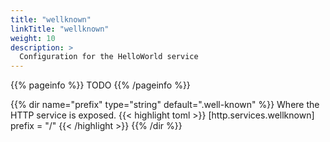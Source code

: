 ```yaml
---
title: "wellknown"
linkTitle: "wellknown"
weight: 10
description: >
  Configuration for the HelloWorld service
---
```


{{% pageinfo %}}
TODO
{{% /pageinfo %}}

{{% dir name="prefix" type="string" default=".well-known" %}}
Where the HTTP service is exposed.
{{< highlight toml >}}
[http.services.wellknown]
prefix = "/"
{{< /highlight >}}
{{% /dir %}}

